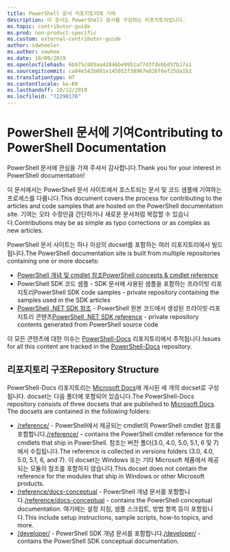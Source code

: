 ```yaml
---
title: PowerShell 문서 리포지토리에 기여
description: 이 문서는 PowerShell 문서를 구성하는 리포지토리입니다.
ms.topic: contributor-guide
ms.prod: non-product-specific
ms.custom: external-contributor-guide
author: sdwheeler
ms.author: sewhee
ms.date: 10/09/2019
ms.openlocfilehash: 6b975c085aa42846be9951a77d3fdebbd5fb17a1
ms.sourcegitcommit: ca84e542b081e145052f38967e826f6ef25da1b2
ms.translationtype: HT
ms.contentlocale: ko-KR
ms.lasthandoff: 10/12/2019
ms.locfileid: "72290176"
---
```

# <a name="contributing-to-powershell-documentation"></a><span data-ttu-id="9ac56-103">PowerShell 문서에 기여</span><span class="sxs-lookup"><span data-stu-id="9ac56-103">Contributing to PowerShell Documentation</span></span>

<span data-ttu-id="9ac56-104">PowerShell 문서에 관심을 가져 주셔서 감사합니다.</span><span class="sxs-lookup"><span data-stu-id="9ac56-104">Thank you for your interest in PowerShell documentation!</span></span>

<span data-ttu-id="9ac56-105">이 문서에서는 PowerShell 문서 사이트에서 호스트되는 문서 및 코드 샘플에 기여하는 프로세스를 다룹니다.</span><span class="sxs-lookup"><span data-stu-id="9ac56-105">This document covers the process for contributing to the articles and code samples that are hosted on the PowerShell documentation site.</span></span> <span data-ttu-id="9ac56-106">기여는 오타 수정만큼 간단하거나 새로운 문서처럼 복잡할 수 있습니다.</span><span class="sxs-lookup"><span data-stu-id="9ac56-106">Contributions may be as simple as typo corrections or as complex as new articles.</span></span>

<span data-ttu-id="9ac56-107">PowerShell 문서 사이트는 하나 이상의 docset를 포함하는 여러 리포지토리에서 빌드됩니다.</span><span class="sxs-lookup"><span data-stu-id="9ac56-107">The PowerShell documentation site is built from multiple repositories containing one or more docsets:</span></span>

- <span data-ttu-id="9ac56-108">[PowerShell 개념 및 cmdlet 참조][psdocs]</span><span class="sxs-lookup"><span data-stu-id="9ac56-108">[PowerShell concepts & cmdlet reference][psdocs]</span></span>
- <span data-ttu-id="9ac56-109">PowerShell SDK 코드 샘플 - SDK 문서에 사용된 샘플을 포함하는 프라이빗 리포지토리</span><span class="sxs-lookup"><span data-stu-id="9ac56-109">PowerShell SDK code samples - private repository containing the samples used in the SDK articles</span></span>
- <span data-ttu-id="9ac56-110">[PowerShell .NET SDK 참조](/dotnet/api/?view=pscore-6.2.0) - PowerShell 원본 코드에서 생성된 프라이빗 리포지토리 콘텐츠</span><span class="sxs-lookup"><span data-stu-id="9ac56-110">[PowerShell .NET SDK reference](/dotnet/api/?view=pscore-6.2.0) - private repository contents generated from PowerShell source code</span></span>

<span data-ttu-id="9ac56-111">이 모든 콘텐츠에 대한 이슈는 [PowerShell-Docs][docsrepo] 리포지토리에서 추적됩니다.</span><span class="sxs-lookup"><span data-stu-id="9ac56-111">Issues for all this content are tracked in the [PowerShell-Docs][docsrepo] repository.</span></span>

## <a name="repository-structure"></a><span data-ttu-id="9ac56-112">리포지토리 구조</span><span class="sxs-lookup"><span data-stu-id="9ac56-112">Repository Structure</span></span>

<span data-ttu-id="9ac56-113">PowerShell-Docs 리포지토리는 [Microsoft Docs][psdocs]에 게시된 세 개의 docset로 구성됩니다. docset는 다음 폴더에 포함되어 있습니다.</span><span class="sxs-lookup"><span data-stu-id="9ac56-113">The PowerShell-Docs repository consists of three docsets that are published to [Microsoft Docs][psdocs]. The docsets are contained in the following folders:</span></span>

- <span data-ttu-id="9ac56-114">[/reference/][ref] - PowerShell에서 제공되는 cmdlet의 PowerShell cmdlet 참조를 포함합니다.</span><span class="sxs-lookup"><span data-stu-id="9ac56-114">[/reference/][ref] - contains the PowerShell cmdlet reference for the cmdlets that ship in PowerShell.</span></span> <span data-ttu-id="9ac56-115">참조는 버전 폴더(3.0, 4.0, 5.0, 5.1, 6 및 7)에서 수집됩니다.</span><span class="sxs-lookup"><span data-stu-id="9ac56-115">The reference is collected in versions folders (3.0, 4.0, 5.0, 5.1, 6, and 7).</span></span> <span data-ttu-id="9ac56-116">이 docset는 Windows 또는 기타 Microsoft 제품에서 제공되는 모듈의 참조를 포함하지 않습니다.</span><span class="sxs-lookup"><span data-stu-id="9ac56-116">This docset does not contain the reference for the modules that ship in Windows or other Microsoft products.</span></span>
- <span data-ttu-id="9ac56-117">[/reference/docs-conceptual][conceptual] - PowerShell 개념 문서를 포함합니다.</span><span class="sxs-lookup"><span data-stu-id="9ac56-117">[/reference/docs-conceptual][conceptual] - contains the PowerShell conceptual documentation.</span></span> <span data-ttu-id="9ac56-118">여기에는 설정 지침, 샘플 스크립트, 방법 항목 등이 포함됩니다.</span><span class="sxs-lookup"><span data-stu-id="9ac56-118">This include setup instructions, sample scripts, how-to topics, and more.</span></span>
- <span data-ttu-id="9ac56-119">[/developer/][SDK] - PowerShell SDK 개념 문서를 포함합니다.</span><span class="sxs-lookup"><span data-stu-id="9ac56-119">[/developer/][SDK] - contains the PowerShell SDK conceptual documentation.</span></span>

<!--link refs-->
[psdocs]: https://docs.microsoft.com/powershell
[docsrepo]: https://github.com/MicrosoftDocs/PowerShell-Docs
[ref]: https://github.com/MicrosoftDocs/PowerShell-Docs/tree/staging/reference
[conceptual]: https://github.com/MicrosoftDocs/PowerShell-Docs/tree/staging/reference/docs-conceptual
[SDK]: https://github.com/MicrosoftDocs/PowerShell-Docs/tree/staging/developer
